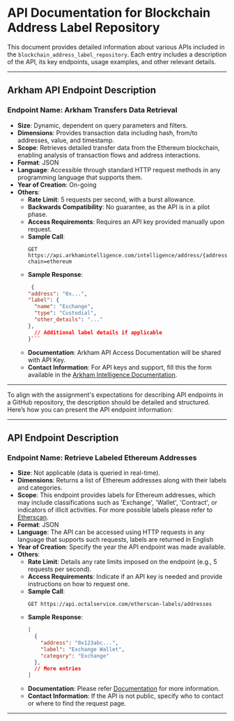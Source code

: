 # API Documentation for Blockchain Address Label Repository

This document provides detailed information about various APIs included in the `blockchain_address_label_repository`. Each entry includes a description of the API, its key endpoints, usage examples, and other relevant details.

---

## Arkham API Endpoint Description

### Endpoint Name: Arkham Transfers Data Retrieval

- **Size**: Dynamic, dependent on query parameters and filters.
- **Dimensions**: Provides transaction data including hash, from/to addresses, value, and timestamp.
- **Scope**: Retrieves detailed transfer data from the Ethereum blockchain, enabling analysis of transaction flows and address interactions.
- **Format**: JSON
- **Language**: Accessible through standard HTTP request methods in any programming language that supports them.
- **Year of Creation**: On-going
- **Others**:
  - **Rate Limit**: 5 requests per second, with a burst allowance.
  - **Backwards Compatibility**: No guarantee, as the API is in a pilot phase.
  - **Access Requirements**: Requires an API key provided manually upon request.
  - **Sample Call**:
    ```http
    GET https://api.arkhamintelligence.com/intelligence/address/{address}?chain=ethereum
    ```
  - **Sample Response**:
    ```json
     {
    "address": "0x...",
    "label": {
      "name": "Exchange",
      "type": "Custodial",
      "other_details": "..."
    },
      // Additional label details if applicable
    }```
    
  - **Documentation**: Arkham API Access Documentation will be shared with API Key.
  - **Contact Information**: For API keys and support, fill this the form available in the [Arkham Intelligence Documentation](https://codex.arkhamintelligence.com/arkham-api).

---

To align with the assignment's expectations for describing API endpoints in a GitHub repository, the description should be detailed and structured. Here’s how you can present the API endpoint information:

---

## API Endpoint Description

### Endpoint Name: Retrieve Labeled Ethereum Addresses

- **Size**: Not applicable (data is queried in real-time).
- **Dimensions**: Returns a list of Ethereum addresses along with their labels and categories.
- **Scope**: This endpoint provides labels for Ethereum addresses, which may include classifications such as 'Exchange', 'Wallet', 'Contract', or indicators of illicit activities. For more possible labels please refer to [Etherscan](https://etherscan.io/labelcloud). 
- **Format**: JSON
- **Language**: The API can be accessed using HTTP requests in any language that supports such requests, labels are returned in English
- **Year of Creation**: Specify the year the API endpoint was made available.
- **Others**:
  - **Rate Limit**: Details any rate limits imposed on the endpoint (e.g., 5 requests per second).
  - **Access Requirements**: Indicate if an API key is needed and provide instructions on how to request one.
  - **Sample Call**:
    ```http
    GET https://api.octalservice.com/etherscan-labels/addresses
    ```
  - **Sample Response**:
    ```json
    [
      {
        "address": "0x123abc...",
        "label": "Exchange Wallet",
        "category": "Exchange"
      },
      // More entries
    ]
    ```
  - **Documentation**: Please refer [Documentation](https://octal.art/etherscan-labels/) for more information.
  - **Contact Information**: If the API is not public, specify who to contact or where to find the request page.

---

